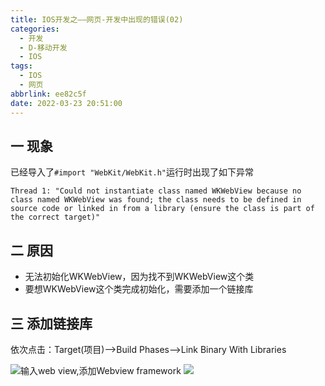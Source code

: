 ```yaml
---
title: IOS开发之——网页-开发中出现的错误(02)
categories:
  - 开发
  - D-移动开发
  - IOS
tags:
  - IOS
  - 网页
abbrlink: ee82c5f
date: 2022-03-23 20:51:00
---
```

## 一 现象

已经导入了`#import "WebKit/WebKit.h"`运行时出现了如下异常

```
Thread 1: "Could not instantiate class named WKWebView because no class named WKWebView was found; the class needs to be defined in source code or linked in from a library (ensure the class is part of the correct target)"
```

<!--more-->

## 二 原因

* 无法初始化WKWebView，因为找不到WKWebView这个类
* 要想WKWebView这个类完成初始化，需要添加一个链接库

## 三 添加链接库

依次点击：Target(项目)——>Build Phases——>Link Binary With Libraries

![][1]输入web view,添加Webview framework
![][2]


[1]:https://cdn.staticaly.com/gh/PGzxc/CDN/master/blog-ios/ios-webview-02-target-buildphases.png
[2]:https://cdn.staticaly.com/gh/PGzxc/CDN/master/blog-ios/ios-webview-02-framework-add.png

